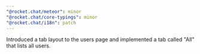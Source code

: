 ```yaml
---
"@rocket.chat/meteor": minor
"@rocket.chat/core-typings": minor
"@rocket.chat/i18n": patch
---
```


Introduced a tab layout to the users page and implemented a tab called "All" that lists all users.
